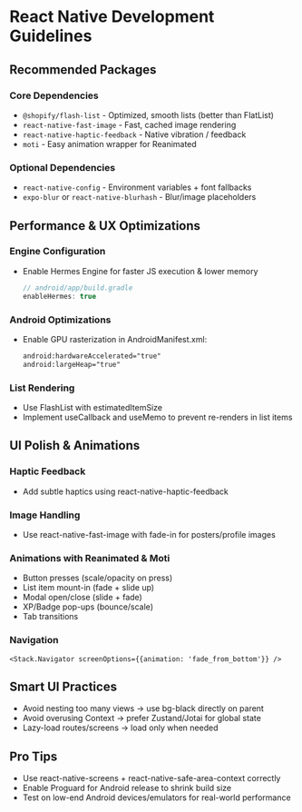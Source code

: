 # React Native Development Guidelines

## Recommended Packages

### Core Dependencies

- `@shopify/flash-list` - Optimized, smooth lists (better than FlatList)
- `react-native-fast-image` - Fast, cached image rendering
- `react-native-haptic-feedback` - Native vibration / feedback
- `moti` - Easy animation wrapper for Reanimated

### Optional Dependencies

- `react-native-config` - Environment variables + font fallbacks
- `expo-blur` or `react-native-blurhash` - Blur/image placeholders

## Performance & UX Optimizations

### Engine Configuration

- Enable Hermes Engine for faster JS execution & lower memory
  ```gradle
  // android/app/build.gradle
  enableHermes: true
  ```

### Android Optimizations

- Enable GPU rasterization in AndroidManifest.xml:
  ```xml
  android:hardwareAccelerated="true"
  android:largeHeap="true"
  ```

### List Rendering

- Use FlashList with estimatedItemSize
- Implement useCallback and useMemo to prevent re-renders in list items

## UI Polish & Animations

### Haptic Feedback

- Add subtle haptics using react-native-haptic-feedback

### Image Handling

- Use react-native-fast-image with fade-in for posters/profile images

### Animations with Reanimated & Moti

- Button presses (scale/opacity on press)
- List item mount-in (fade + slide up)
- Modal open/close (slide + fade)
- XP/Badge pop-ups (bounce/scale)
- Tab transitions

### Navigation

```tsx
<Stack.Navigator screenOptions={{animation: 'fade_from_bottom'}} />
```

## Smart UI Practices

- Avoid nesting too many views → use bg-black directly on parent
- Avoid overusing Context → prefer Zustand/Jotai for global state
- Lazy-load routes/screens → load only when needed

## Pro Tips

- Use react-native-screens + react-native-safe-area-context correctly
- Enable Proguard for Android release to shrink build size
- Test on low-end Android devices/emulators for real-world performance
